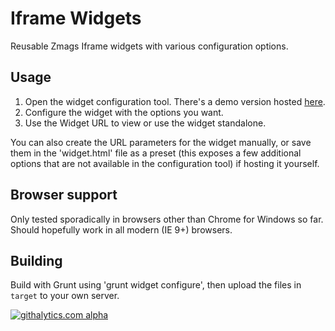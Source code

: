 # Iframe Widgets

Reusable Zmags Iframe widgets with various configuration options.

## Usage

1. Open the widget configuration tool. There's a demo version hosted [here](http://lugribossk.github.io/iframe-widgets/target/configure/configure.html).
2. Configure the widget with the options you want.
3. Use the Widget URL to view or use the widget standalone.

You can also create the URL parameters for the widget manually, or save them in the 'widget.html' file as a preset (this exposes a few additional options that are not available in the configuration tool) if hosting it yourself.

## Browser support

Only tested sporadically in browsers other than Chrome for Windows so far.
Should hopefully work in all modern (IE 9+) browsers.

## Building

Build with Grunt using 'grunt widget configure', then upload the files in `target` to your own server.


[![githalytics.com alpha](https://cruel-carlota.pagodabox.com/ee572733c662aee473ea4e83442d5ed1 "githalytics.com")](http://githalytics.com/Lugribossk/iframe-widgets)
